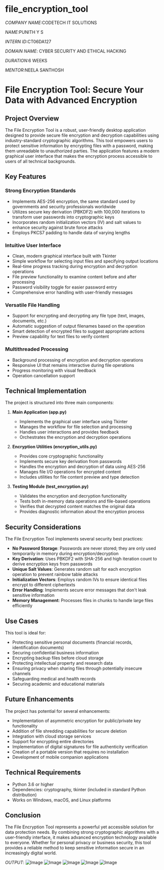 ﻿# file_encryption_tool

*COMPANY NAME*:CODETECH IT SOLUTIONS

*NAME*:PUNITH Y S

*INTERN ID*:CT06DA127

*DOMAIN NAME*: CYBER SECURITY AND ETHICAL HACKING

*DURATION*:6 WEEKS

*MENTOR*:NEELA SANTHOSH

# File Encryption Tool: Secure Your Data with Advanced Encryption

## Project Overview

The File Encryption Tool is a robust, user-friendly desktop application designed to provide secure file encryption and decryption capabilities using industry-standard cryptographic algorithms. This tool empowers users to protect sensitive information by encrypting files with a password, making them unreadable to unauthorized parties. The application features a modern graphical user interface that makes the encryption process accessible to users of all technical backgrounds.

## Key Features

### Strong Encryption Standards
- Implements AES-256 encryption, the same standard used by governments and security professionals worldwide
- Utilizes secure key derivation (PBKDF2) with 100,000 iterations to transform user passwords into cryptographic keys
- Incorporates random initialization vectors (IV) and salt values to enhance security against brute force attacks
- Employs PKCS7 padding to handle data of varying lengths

### Intuitive User Interface
- Clean, modern graphical interface built with Tkinter
- Simple workflow for selecting input files and specifying output locations
- Real-time progress tracking during encryption and decryption operations
- File preview functionality to examine content before and after processing
- Password visibility toggle for easier password entry
- Comprehensive error handling with user-friendly messages

### Versatile File Handling
- Support for encrypting and decrypting any file type (text, images, documents, etc.)
- Automatic suggestion of output filenames based on the operation
- Smart detection of encrypted files to suggest appropriate actions
- Preview capability for text files to verify content

### Multithreaded Processing
- Background processing of encryption and decryption operations
- Responsive UI that remains interactive during file operations
- Progress monitoring with visual feedback
- Operation cancellation support

## Technical Implementation

The project is structured into three main components:

1. **Main Application (app.py)**
   - Implements the graphical user interface using Tkinter
   - Manages the workflow for file selection and processing
   - Handles user interactions and provides feedback
   - Orchestrates the encryption and decryption operations

2. **Encryption Utilities (encryption_utils.py)**
   - Provides core cryptographic functionality
   - Implements secure key derivation from passwords
   - Handles the encryption and decryption of data using AES-256
   - Manages file I/O operations for encrypted content
   - Includes utilities for file content preview and type detection

3. **Testing Module (test_encryption.py)**
   - Validates the encryption and decryption functionality
   - Tests both in-memory data operations and file-based operations
   - Verifies that decrypted content matches the original data
   - Provides diagnostic information about the encryption process

## Security Considerations

The File Encryption Tool implements several security best practices:

- **No Password Storage**: Passwords are never stored; they are only used temporarily in memory during encryption/decryption
- **Key Derivation**: Uses PBKDF2 with SHA-256 and high iteration count to derive encryption keys from passwords
- **Unique Salt Values**: Generates random salt for each encryption operation to prevent rainbow table attacks
- **Initialization Vectors**: Employs random IVs to ensure identical files encrypt to different ciphertexts
- **Error Handling**: Implements secure error messages that don't leak sensitive information
- **Memory Management**: Processes files in chunks to handle large files efficiently

## Use Cases

This tool is ideal for:

- Protecting sensitive personal documents (financial records, identification documents)
- Securing confidential business information
- Encrypting backup files before cloud storage
- Protecting intellectual property and research data
- Ensuring privacy when sharing files through potentially insecure channels
- Safeguarding medical and health records
- Securing academic and educational materials

## Future Enhancements

The project has potential for several enhancements:

- Implementation of asymmetric encryption for public/private key functionality
- Addition of file shredding capabilities for secure deletion
- Integration with cloud storage services
- Support for encrypting entire directories
- Implementation of digital signatures for file authenticity verification
- Creation of a portable version that requires no installation
- Development of mobile companion applications

## Technical Requirements

- Python 3.6 or higher
- Dependencies: cryptography, tkinter (included in standard Python distribution)
- Works on Windows, macOS, and Linux platforms

## Conclusion

The File Encryption Tool represents a powerful yet accessible solution for data protection needs. By combining strong cryptographic algorithms with a user-friendly interface, it makes advanced encryption technology available to everyone. Whether for personal privacy or business security, this tool provides a reliable method to keep sensitive information secure in an increasingly digital world.

*OUTPUT*:
![Image](https://github.com/user-attachments/assets/eb9c56c7-1df1-4099-80ec-5e4a9f282217)
![Image](https://github.com/user-attachments/assets/cbedaaa7-8959-46ce-a927-846f26ccf071)
![Image](https://github.com/user-attachments/assets/c484408b-2b5a-431f-8d99-b61a48960a91)
![Image](https://github.com/user-attachments/assets/4bcdd624-0a88-485e-975d-6412ad2b9663)
![Image](https://github.com/user-attachments/assets/3978756c-5b7a-4a09-84d6-79329cca5932)
